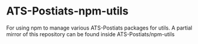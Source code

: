 # ATS-Postiats-npm-utils

For using npm to manage various ATS-Postiats packages for utils.
A partial mirror of this repository can be found inside ATS-Postiats/npm-utils
